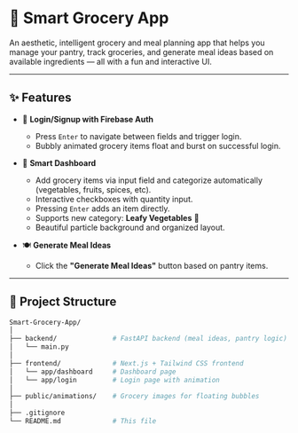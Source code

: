 # 🛒 Smart Grocery App

An aesthetic, intelligent grocery and meal planning app that helps you manage your pantry, track groceries, and generate meal ideas based on available ingredients — all with a fun and interactive UI.

---

## ✨ Features

- 🔐 **Login/Signup with Firebase Auth**
  - Press `Enter` to navigate between fields and trigger login.
  - Bubbly animated grocery items float and burst on successful login.

- 🧺 **Smart Dashboard**
  - Add grocery items via input field and categorize automatically (vegetables, fruits, spices, etc).
  - Interactive checkboxes with quantity input.
  - Pressing `Enter` adds an item directly.
  - Supports new category: **Leafy Vegetables** 🥬
  - Beautiful particle background and organized layout.

- 🍽️ **Generate Meal Ideas**
  - Click the **"Generate Meal Ideas"** button based on pantry items.

---

## 📁 Project Structure

```bash
Smart-Grocery-App/
│
├── backend/              # FastAPI backend (meal ideas, pantry logic)
│   └── main.py
│
├── frontend/             # Next.js + Tailwind CSS frontend
│   └── app/dashboard     # Dashboard page
│   └── app/login         # Login page with animation
│
├── public/animations/    # Grocery images for floating bubbles
│
├── .gitignore
└── README.md             # This file

